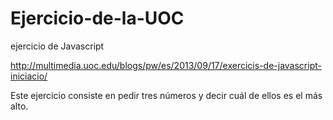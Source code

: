 # Ejercicio-de-la-UOC
ejercicio de Javascript


http://multimedia.uoc.edu/blogs/pw/es/2013/09/17/exercicis-de-javascript-iniciacio/


Este ejercicio consiste en pedir tres números y decir cuál de ellos es el más alto.
